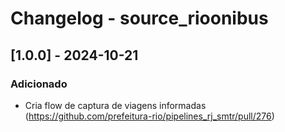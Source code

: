 # Changelog - source_rioonibus

## [1.0.0] - 2024-10-21

### Adicionado

- Cria flow de captura de viagens informadas (https://github.com/prefeitura-rio/pipelines_rj_smtr/pull/276)
